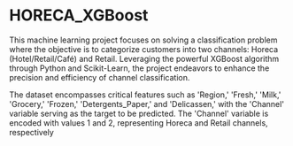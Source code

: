 # HORECA_XGBoost
This machine learning project focuses on solving a classification problem where the objective is to categorize customers into two channels: Horeca (Hotel/Retail/Café) and Retail. Leveraging the powerful XGBoost algorithm through Python and Scikit-Learn, the project endeavors to enhance the precision and efficiency of channel classification.

The dataset encompasses critical features such as 'Region,' 'Fresh,' 'Milk,' 'Grocery,' 'Frozen,' 'Detergents_Paper,' and 'Delicassen,' with the 'Channel' variable serving as the target to be predicted. The 'Channel' variable is encoded with values 1 and 2, representing Horeca and Retail channels, respectively
